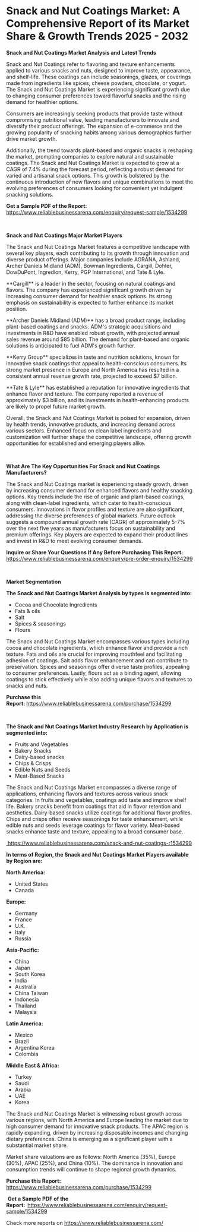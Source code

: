 <p><h1>Snack and Nut Coatings Market: A Comprehensive Report of its Market Share & Growth Trends 2025 - 2032</h1></p><p><strong>Snack and Nut Coatings Market Analysis and Latest Trends</strong></p>
<p><p>Snack and Nut Coatings refer to flavoring and texture enhancements applied to various snacks and nuts, designed to improve taste, appearance, and shelf-life. These coatings can include seasonings, glazes, or coverings made from ingredients like spices, cheese powders, chocolate, or yogurt. The Snack and Nut Coatings Market is experiencing significant growth due to changing consumer preferences toward flavorful snacks and the rising demand for healthier options. </p><p>Consumers are increasingly seeking products that provide taste without compromising nutritional value, leading manufacturers to innovate and diversify their product offerings. The expansion of e-commerce and the growing popularity of snacking habits among various demographics further drive market growth. </p><p>Additionally, the trend towards plant-based and organic snacks is reshaping the market, prompting companies to explore natural and sustainable coatings. The Snack and Nut Coatings Market is expected to grow at a CAGR of 7.4% during the forecast period, reflecting a robust demand for varied and artisanal snack options. This growth is bolstered by the continuous introduction of new flavors and unique combinations to meet the evolving preferences of consumers looking for convenient yet indulgent snacking solutions.</p></p>
<p><strong>Get a Sample PDF of the Report:&nbsp;</strong> <a href="https://www.reliablebusinessarena.com/enquiry/request-sample/1534299?utm_campaign=1891&utm_medium=2&utm_source=Github&utm_content=ia&utm_term=15022025&utm_id=snack-and-nut-coatings">https://www.reliablebusinessarena.com/enquiry/request-sample/1534299</a></p>
<p>&nbsp;</p>
<p><strong>Snack and Nut Coatings Major Market Players</strong></p>
<p><p>The Snack and Nut Coatings Market features a competitive landscape with several key players, each contributing to its growth through innovation and diverse product offerings. Major companies include AGRANA, Ashland, Archer Daniels Midland (ADM), Bowman Ingredients, Cargill, Dohler, DowDuPont, Ingredion, Kerry, PGP International, and Tate & Lyle.</p><p>**Cargill** is a leader in the sector, focusing on natural coatings and flavors. The company has experienced significant growth driven by increasing consumer demand for healthier snack options. Its strong emphasis on sustainability is expected to further enhance its market position.</p><p>**Archer Daniels Midland (ADM)** has a broad product range, including plant-based coatings and snacks. ADM's strategic acquisitions and investments in R&D have enabled robust growth, with projected annual sales revenue around $85 billion. The demand for plant-based and organic solutions is anticipated to fuel ADM's growth further.</p><p>**Kerry Group** specializes in taste and nutrition solutions, known for innovative snack coatings that appeal to health-conscious consumers. Its strong market presence in Europe and North America has resulted in a consistent annual revenue growth rate, projected to exceed $7 billion.</p><p>**Tate & Lyle** has established a reputation for innovative ingredients that enhance flavor and texture. The company reported a revenue of approximately $3 billion, and its investments in health-enhancing products are likely to propel future market growth.</p><p>Overall, the Snack and Nut Coatings Market is poised for expansion, driven by health trends, innovative products, and increasing demand across various sectors. Enhanced focus on clean label ingredients and customization will further shape the competitive landscape, offering growth opportunities for established and emerging players alike.</p></p>
<p>&nbsp;</p>
<p><strong>What Are The Key Opportunities For Snack and Nut Coatings Manufacturers?</strong></p>
<p><p>The Snack and Nut Coatings market is experiencing steady growth, driven by increasing consumer demand for enhanced flavors and healthy snacking options. Key trends include the rise of organic and plant-based coatings, along with clean-label ingredients, which cater to health-conscious consumers. Innovations in flavor profiles and texture are also significant, addressing the diverse preferences of global markets. Future outlook suggests a compound annual growth rate (CAGR) of approximately 5-7% over the next five years as manufacturers focus on sustainability and premium offerings. Key players are expected to expand their product lines and invest in R&D to meet evolving consumer demands.</p></p>
<p><strong>Inquire or Share Your Questions If Any Before Purchasing This Report:</strong> <a href="https://www.reliablebusinessarena.com/enquiry/pre-order-enquiry/1534299?utm_campaign=1891&utm_medium=2&utm_source=Github&utm_content=ia&utm_term=15022025&utm_id=snack-and-nut-coatings">https://www.reliablebusinessarena.com/enquiry/pre-order-enquiry/1534299</a></p>
<p>&nbsp;</p>
<p><strong>Market Segmentation</strong></p>
<p><strong>The Snack and Nut Coatings Market Analysis by types is segmented into:</strong></p>
<p><ul><li>Cocoa and Chocolate Ingredients</li><li>Fats & oils</li><li>Salt</li><li>Spices & seasonings</li><li>Flours</li></ul></p>
<p><p>The Snack and Nut Coatings Market encompasses various types including cocoa and chocolate ingredients, which enhance flavor and provide a rich texture. Fats and oils are crucial for improving mouthfeel and facilitating adhesion of coatings. Salt adds flavor enhancement and can contribute to preservation. Spices and seasonings offer diverse taste profiles, appealing to consumer preferences. Lastly, flours act as a binding agent, allowing coatings to stick effectively while also adding unique flavors and textures to snacks and nuts.</p></p>
<p><strong>Purchase this Report:&nbsp;</strong><a href="https://www.reliablebusinessarena.com/purchase/1534299?utm_campaign=1891&utm_medium=2&utm_source=Github&utm_content=ia&utm_term=15022025&utm_id=snack-and-nut-coatings">https://www.reliablebusinessarena.com/purchase/1534299</a></p>
<p>&nbsp;</p>
<p><strong>The Snack and Nut Coatings Market Industry Research by Application is segmented into:</strong></p>
<p><ul><li>Fruits and Vegetables</li><li>Bakery Snacks</li><li>Dairy-based snacks</li><li>Chips & Crisps</li><li>Edible Nuts and Seeds</li><li>Meat-Based Snacks</li></ul></p>
<p><p>The Snack and Nut Coatings Market encompasses a diverse range of applications, enhancing flavors and textures across various snack categories. In fruits and vegetables, coatings add taste and improve shelf life. Bakery snacks benefit from coatings that aid in flavor retention and aesthetics. Dairy-based snacks utilize coatings for additional flavor profiles. Chips and crisps often receive seasonings for taste enhancement, while edible nuts and seeds leverage coatings for flavor variety. Meat-based snacks enhance taste and texture, appealing to a broad consumer base.</p></p>
<p><a href="https://www.reliablebusinessarena.com/snack-and-nut-coatings-r1534299?utm_campaign=1891&utm_medium=2&utm_source=Github&utm_content=ia&utm_term=15022025&utm_id=snack-and-nut-coatings">&nbsp;https://www.reliablebusinessarena.com/snack-and-nut-coatings-r1534299</a></p>
<p><strong>In terms of Region, the Snack and Nut Coatings Market Players available by Region are:</strong></p>
<p>
    <p> <strong> North America: </strong>
        <ul>
            <li>United States</li>
            <li>Canada</li>
        </ul>
        </p> 
    <p> <strong> Europe: </strong>
        <ul>
            <li>Germany</li>
            <li>France</li>
            <li>U.K.</li>
            <li>Italy</li>
            <li>Russia</li>
        </ul>
        </p> 
    <p> <strong> Asia-Pacific: </strong>
        <ul>
            <li>China</li>
            <li>Japan</li>
            <li>South Korea</li>
            <li>India</li>
            <li>Australia</li>
            <li>China Taiwan</li>
            <li>Indonesia</li>
            <li>Thailand</li>
            <li>Malaysia</li>
        </ul>
        </p> 
    <p> <strong> Latin America: </strong>
        <ul>
            <li>Mexico</li>
            <li>Brazil</li>
            <li>Argentina Korea</li>
            <li>Colombia</li>
        </ul>
        </p> 
    <p> <strong> Middle East & Africa: </strong>
        <ul>
            <li>Turkey</li>
            <li>Saudi</li>
            <li>Arabia</li>
            <li>UAE</li>
            <li>Korea</li>
        </ul>
    </p>
    </p>
<p><p>The Snack and Nut Coatings Market is witnessing robust growth across various regions, with North America and Europe leading the market due to high consumer demand for innovative snack products. The APAC region is rapidly expanding, driven by increasing disposable incomes and changing dietary preferences. China is emerging as a significant player with a substantial market share. </p><p>Market share valuations are as follows: North America (35%), Europe (30%), APAC (25%), and China (10%). The dominance in innovation and consumption trends will continue to shape regional growth dynamics.</p></p>
<p><strong>Purchase this Report: </strong><a href="https://www.reliablebusinessarena.com/purchase/1534299?utm_campaign=1891&utm_medium=2&utm_source=Github&utm_content=ia&utm_term=15022025&utm_id=snack-and-nut-coatings">https://www.reliablebusinessarena.com/purchase/1534299</a></p>
<p>&nbsp;<strong>Get a Sample PDF of the Report:&nbsp;&nbsp;</strong><a href="https://www.reliablebusinessarena.com/enquiry/request-sample/1534299?utm_campaign=1891&utm_medium=2&utm_source=Github&utm_content=ia&utm_term=15022025&utm_id=snack-and-nut-coatings">https://www.reliablebusinessarena.com/enquiry/request-sample/1534299</a></p>
<p><strong></strong></p>
<p>Check more reports on <a href="https://www.reliablebusinessarena.com/?utm_campaign=1891&utm_medium=2&utm_source=Github&utm_content=ia&utm_term=15022025&utm_id=snack-and-nut-coatings">https://www.reliablebusinessarena.com/</a></p>